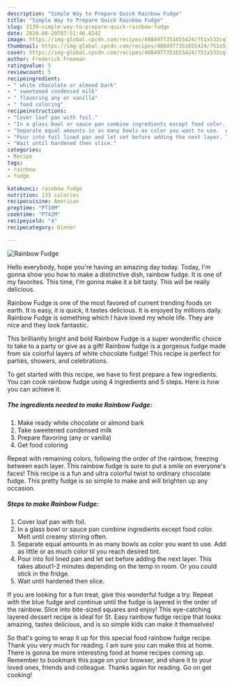 ```yaml
---
description: "Simple Way to Prepare Quick Rainbow Fudge"
title: "Simple Way to Prepare Quick Rainbow Fudge"
slug: 2139-simple-way-to-prepare-quick-rainbow-fudge
date: 2020-08-20T07:51:46.824Z
image: https://img-global.cpcdn.com/recipes/4884977351655424/751x532cq70/rainbow-fudge-recipe-main-photo.jpg
thumbnail: https://img-global.cpcdn.com/recipes/4884977351655424/751x532cq70/rainbow-fudge-recipe-main-photo.jpg
cover: https://img-global.cpcdn.com/recipes/4884977351655424/751x532cq70/rainbow-fudge-recipe-main-photo.jpg
author: Frederick Freeman
ratingvalue: 5
reviewcount: 5
recipeingredient:
- " white chocolate or almond bark"
- " sweetened condensed milk"
- " flavoring any or vanilla"
- " food coloring"
recipeinstructions:
- "Cover loaf pan with foil."
- "In a glass bowl or sauce pan combine ingredients except food color.   Melt until creamy stirring often."
- "Separate equal amounts in as many bowls as color you want to use.  Add as little or as much color til you reach desired tint."
- "Pour into foil lined pan and let set before adding the next layer. This takes about1-2 minutes depending on the temp in room. Or you could stick in the fridge."
- "Wait until hardened then slice."
categories:
- Recipe
tags:
- rainbow
- fudge

katakunci: rainbow fudge 
nutrition: 133 calories
recipecuisine: American
preptime: "PT10M"
cooktime: "PT42M"
recipeyield: "4"
recipecategory: Dinner

---
```



![Rainbow Fudge](https://img-global.cpcdn.com/recipes/4884977351655424/751x532cq70/rainbow-fudge-recipe-main-photo.jpg)

Hello everybody, hope you're having an amazing day today. Today, I'm gonna show you how to make a distinctive dish, rainbow fudge. It is one of my favorites. This time, I'm gonna make it a bit tasty. This will be really delicious.

Rainbow Fudge is one of the most favored of current trending foods on earth. It is easy, it is quick, it tastes delicious. It is enjoyed by millions daily. Rainbow Fudge is something which I have loved my whole life. They are nice and they look fantastic.

This brilliantly bright and bold Rainbow Fudge is a super wonderific choice to take to a party or give as a gift! Rainbow fudge is a gorgeous fudge made from six colorful layers of white chocolate fudge! This recipe is perfect for parties, showers, and celebrations.


To get started with this recipe, we have to first prepare a few ingredients. You can cook rainbow fudge using 4 ingredients and 5 steps. Here is how you can achieve it.

<!--inarticleads1-->

##### The ingredients needed to make Rainbow Fudge:

1. Make ready  white chocolate or almond bark
1. Take  sweetened condensed milk
1. Prepare  flavoring (any or vanilla)
1. Get  food coloring


Repeat with remaining colors, following the order of the rainbow, freezing between each layer. This rainbow fudge is sure to put a smile on everyone&#39;s faces! This recipe is a fun and ultra colorful twist to ordinary chocolate fudge. This pretty fudge is so simple to make and will brighten up any occasion. 

<!--inarticleads2-->

##### Steps to make Rainbow Fudge:

1. Cover loaf pan with foil.
1. In a glass bowl or sauce pan combine ingredients except food color.   Melt until creamy stirring often.
1. Separate equal amounts in as many bowls as color you want to use.  Add as little or as much color til you reach desired tint.
1. Pour into foil lined pan and let set before adding the next layer. This takes about1-2 minutes depending on the temp in room. Or you could stick in the fridge.
1. Wait until hardened then slice.


If you are looking for a fun treat, give this wonderful fudge a try. Repeat with the blue fudge and continue until the fudge is layered in the order of the rainbow. Slice into bite-sized squares and enjoy! This eye-catching layered dessert recipe is ideal for St. Easy rainbow fudge recipe that looks amazing, tastes delicious, and is so simple kids can make it themselves! 

So that's going to wrap it up for this special food rainbow fudge recipe. Thank you very much for reading. I am sure you can make this at home. There is gonna be more interesting food at home recipes coming up. Remember to bookmark this page on your browser, and share it to your loved ones, friends and colleague. Thanks again for reading. Go on get cooking!
